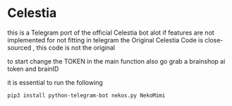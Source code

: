 # Celestia
this is a Telegram port of the official Celestia bot
alot if features are not implemented for not fitting in telegram
the Original Celestia Code is close-sourced , this code is not the original

to start change the TOKEN in the main function
also go grab a brainshop ai token and brainID

it is essential to run the following
```
pip3 install python-telegram-bot nekos.py NekoMimi
```
